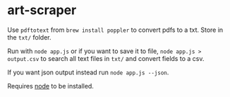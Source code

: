 # art-scraper

Use `pdftotext` from `brew install poppler` to convert pdfs to a txt. Store in the `txt/` folder.

Run with `node app.js` or if you want to save it to file, `node app.js > output.csv` to search all text files in `txt/` and convert fields to a csv.

If you want json output instead run `node app.js --json`.

Requires [node](http://nodejs.org/) to be installed.
